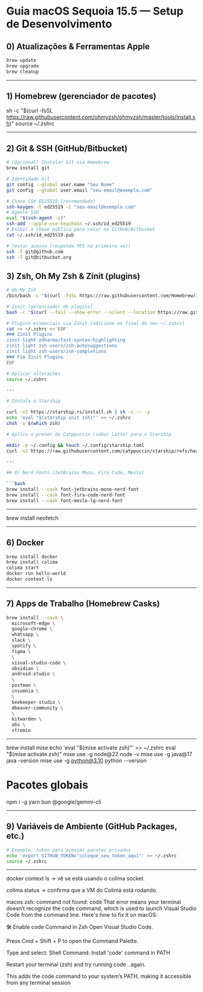 # Guia macOS Sequoia 15.5 — Setup de Desenvolvimento

## 0) Atualizações & Ferramentas Apple

```bash
brew update
brew upgrade
brew cleanup
```

---

## 1) Homebrew (gerenciador de pacotes)

sh -c "$(curl -fsSL https://raw.githubusercontent.com/ohmyzsh/ohmyzsh/master/tools/install.sh)"
source ~/.zshrc

---

## 2) Git & SSH (GitHub/Bitbucket)

```bash
# (Opcional) Instalar Git via Homebrew
brew install git

# Identidade Git
git config --global user.name "Seu Nome"
git config --global user.email "seu-email@exemplo.com"

# Chave SSH ED25519 (recomendado)
ssh-keygen -t ed25519 -C "seu-email@exemplo.com"
# Agente SSH
eval "$(ssh-agent -s)"
ssh-add --apple-use-keychain ~/.ssh/id_ed25519
# Exibir a chave pública para colar no GitHub/Bitbucket
cat ~/.ssh/id_ed25519.pub

# Testar acesso (responda YES na primeira vez)
ssh -T git@github.com
ssh -T git@bitbucket.org
```

## 3) Zsh, Oh My Zsh & Zinit (plugins)

````bash
# Oh My Zsh
/bin/bash -c "$(curl -fsSL https://raw.githubusercontent.com/Homebrew/install/HEAD/install.sh)"

# Zinit (gerenciador de plugins)
bash -c "$(curl --fail --show-error --silent --location https://raw.githubusercontent.com/zdharma-continuum/zinit/HEAD/scripts/install.sh)"

# Plugins essenciais via Zinit (adicione ao final do seu ~/.zshrc)
cat >> ~/.zshrc <<'EOF'
### Zinit Plugins
zinit light zdharma/fast-syntax-highlighting
zinit light zsh-users/zsh-autosuggestions
zinit light zsh-users/zsh-completions
### Fim Zinit Plugins
EOF

# Aplicar alterações
source ~/.zshrc

---

# Instala o Starship

curl -sS https://starship.rs/install.sh | sh -s -- -y
echo 'eval "$(starship init zsh)"' >> ~/.zshrc
chsh -s $(which zsh)

# Aplica o preset do Catppuccin (sabor Latte) para o Starship

mkdir -p ~/.config && touch ~/.config/starship.toml
curl -sS https://raw.githubusercontent.com/catppuccin/starship/refs/heads/main/starship.toml -o ~/.config/starship.toml

---

## 8) Nerd Fonts (JetBrains Mono, Fira Code, Meslo)

```bash
brew install --cask font-jetbrains-mono-nerd-font
brew install --cask font-fira-code-nerd-font
brew install --cask font-meslo-lg-nerd-font
````

---

brew install neofetch

---

## 6) Docker

```bash
brew install docker
brew install colima
colima start
docker run hello-world
docker context ls
```

---

## 7) Apps de Trabalho (Homebrew Casks)

```bash
brew install --cask \
  microsoft-edge \
  google-chrome \
  whatsapp \
  slack \
  spotify \
  figma \
  \
  visual-studio-code \
  obsidian \
  android-studio \
  \
  postman \
  insomnia \
  \
  beekeeper-studio \
  dbeaver-community \
  \
  bitwarden \
  obs \
  stremio
```

---

brew install mise
echo 'eval "$(mise activate zsh)"' >> ~/.zshrc
eval "$(mise activate zsh)"
mise use -g node@22
node -v
mise use -g java@17
java -version
mise use -g python@3.10
python --version

# Pacotes globais

npm i -g yarn bun @google/gemini-cli

---

## 9) Variáveis de Ambiente (GitHub Packages, etc.)

```bash
# Exemplo: token para acessar pacotes privados
echo 'export GITHUB_TOKEN="coloque_seu_token_aqui"' >> ~/.zshrc
source ~/.zshrc
```

---

docker context ls → vê se está usando o colima socket.

colima status → confirma que a VM do Colima está rodando.

macos zsh: command not found: code
That error means your terminal doesn’t recognize the code command, which is used to launch Visual Studio Code from the command line. Here's how to fix it on macOS:

🛠️ Enable code Command in Zsh
Open Visual Studio Code.

Press Cmd + Shift + P to open the Command Palette.

Type and select: Shell Command: Install 'code' command in PATH

Restart your terminal (zsh) and try running code . again.

This adds the code command to your system’s PATH, making it accessible from any terminal session
